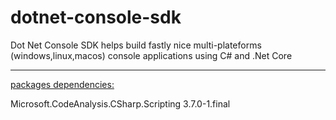 # dotnet-console-sdk
Dot Net Console SDK helps build fastly nice multi-plateforms (windows,linux,macos) console applications using C# and .Net Core
<hr/>


<u>packages dependencies:</u>

Microsoft.CodeAnalysis.CSharp.Scripting 3.7.0-1.final
